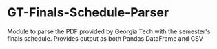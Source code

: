 # GT-Finals-Schedule-Parser
Module to parse the PDF provided by Georgia Tech with the semester's finals schedule. Provides output as both Pandas DataFrame and CSV
